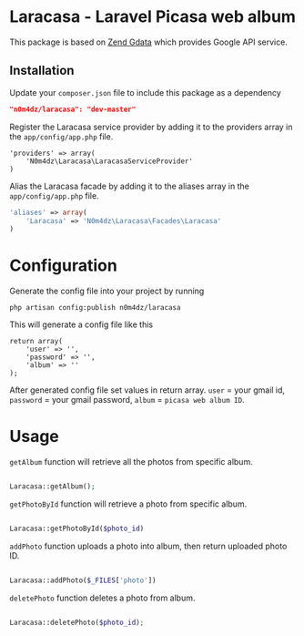 Laracasa - Laravel Picasa web album 
=========

This package is based on [Zend Gdata] which provides Google API service.

Installation
----

Update your `composer.json` file to include this package as a dependency
```json
"n0m4dz/laracasa": "dev-master"
```

Register the Laracasa service provider by adding it to the providers array in the `app/config/app.php` file.

```
'providers' => array(
    'N0m4dz\Laracasa\LaracasaServiceProvider'
)
```

Alias the Laracasa facade by adding it to the aliases array in the `app/config/app.php` file.
```php
'aliases' => array(
    'Laracasa' => 'N0m4dz\Laracasa\Facades\Laracasa'
)
```

# Configuration

Generate the config file into your project by running
```
php artisan config:publish n0m4dz/laracasa
```

This will generate a config file like this
```
return array(
    'user' => '',
    'password' => '',
    'album' => ''
);
```

After generated config file set values in return array. `user` = your gmail id, `password` = your gmail password, `album` = `picasa web album ID`.


# Usage

`getAlbum` function will retrieve all the photos from specific album.
```php

Laracasa::getAlbum();

```

`getPhotoById` function will retrieve a photo from specific album.
```php

Laracasa::getPhotoById($photo_id)

```

`addPhoto` function uploads a photo into album, then return uploaded photo ID.  
```php

Laracasa::addPhoto($_FILES['photo'])

```

`deletePhoto` function deletes a photo from album.  
```php

Laracasa::deletePhoto($photo_id);

```


[Zend Gdata]:http://framework.zend.com/manual/1.12/en/zend.gdata.html


    